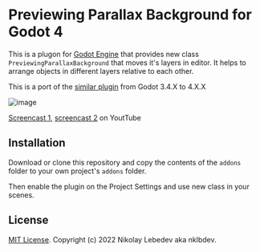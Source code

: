 # Previewing Parallax Background for Godot 4

This is a plugon for [Godot Engine](https://godotengine.org) that provides new class `PreviewingParallaxBackground` that moves it's layers in editor.
It helps to arrange objects in different layers relative to each other.

This is a port of the [similar plugin](https://godotengine.org/asset-library/asset/1535) from Godot 3.4.X to 4.X.X

![image](https://user-images.githubusercontent.com/7024016/199620295-c262ec32-b0e0-4714-838a-1962dfb03978.png)

[Screencast 1](https://youtu.be/tyV430TscKY), [screencast 2](https://youtu.be/2URnLwGletk) on YoutTube

## Installation

Download or clone this repository and copy the contents of the
`addons` folder to your own project's `addons` folder.

Then enable the plugin on the Project Settings and use new class in your scenes.

## License

[MIT License](LICENSE). Copyright (c) 2022 Nikolay Lebedev aka nklbdev.
